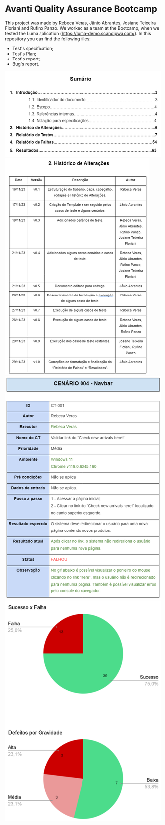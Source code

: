 # Avanti Quality Assurance Bootcamp
This project was made by Rebeca Veras, Jânio Abrantes, Josiane Teixeira Floriani and Rufino Panzo. 
We worked as a team at the Bootcamp, when we tested the Luma aplication (https://luma-demo.scandipwa.com/). In this repository you can find the following files:
- Test's specification;
- Test's Plan;
- Test's report;
- Bug's report.

![Summary](sumario.png) <br>
![Change History](historico.png)<br>
![Test Scenario](cenario.png)<br>
![Graphic](graficos.png)
